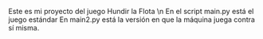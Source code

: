 Este es mi proyecto del juego Hundir la Flota \n
En el script main.py está el juego estándar
En main2.py está la versión en que la máquina juega contra sí misma.